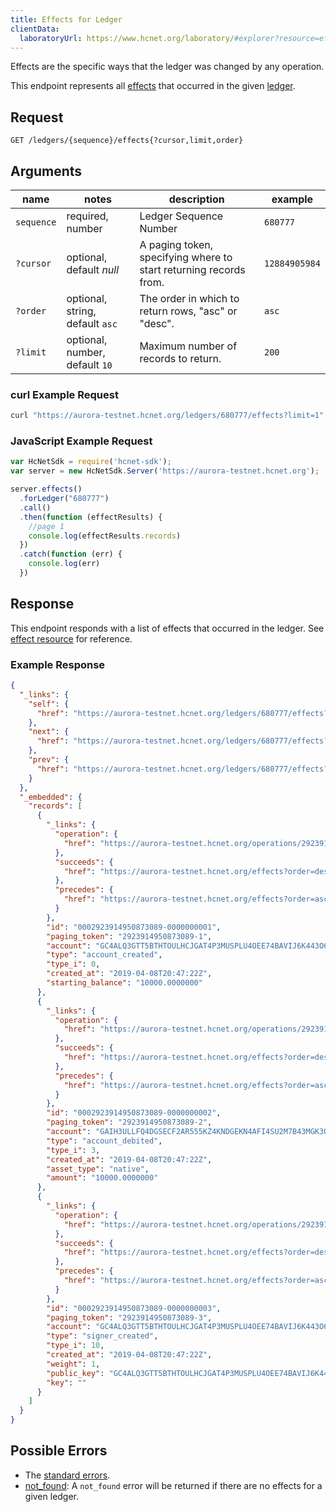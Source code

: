 ```yaml
---
title: Effects for Ledger
clientData:
  laboratoryUrl: https://www.hcnet.org/laboratory/#explorer?resource=effects&endpoint=for_ledger
---
```


Effects are the specific ways that the ledger was changed by any operation.

This endpoint represents all [effects](../resources/effect.md) that occurred in the given [ledger](../resources/ledger.md).

## Request

```
GET /ledgers/{sequence}/effects{?cursor,limit,order}
```

## Arguments

| name | notes | description | example |
| ---- | ----- | ----------- | ------- |
| `sequence` | required, number | Ledger Sequence Number | `680777` |
| `?cursor` | optional, default _null_ | A paging token, specifying where to start returning records from. | `12884905984` |
| `?order` | optional, string, default `asc` | The order in which to return rows, "asc" or "desc". | `asc` |
| `?limit` | optional, number, default `10` | Maximum number of records to return. | `200` |

### curl Example Request

```sh
curl "https://aurora-testnet.hcnet.org/ledgers/680777/effects?limit=1"
```

### JavaScript Example Request

```javascript
var HcNetSdk = require('hcnet-sdk');
var server = new HcNetSdk.Server('https://aurora-testnet.hcnet.org');

server.effects()
  .forLedger("680777")
  .call()
  .then(function (effectResults) {
    //page 1
    console.log(effectResults.records)
  })
  .catch(function (err) {
    console.log(err)
  })

```

## Response

This endpoint responds with a list of effects that occurred in the ledger. See [effect resource](../resources/effect.md) for reference.

### Example Response

```json
{
  "_links": {
    "self": {
      "href": "https://aurora-testnet.hcnet.org/ledgers/680777/effects?cursor=&limit=10&order=asc"
    },
    "next": {
      "href": "https://aurora-testnet.hcnet.org/ledgers/680777/effects?cursor=2923914950873089-3&limit=10&order=asc"
    },
    "prev": {
      "href": "https://aurora-testnet.hcnet.org/ledgers/680777/effects?cursor=2923914950873089-1&limit=10&order=desc"
    }
  },
  "_embedded": {
    "records": [
      {
        "_links": {
          "operation": {
            "href": "https://aurora-testnet.hcnet.org/operations/2923914950873089"
          },
          "succeeds": {
            "href": "https://aurora-testnet.hcnet.org/effects?order=desc&cursor=2923914950873089-1"
          },
          "precedes": {
            "href": "https://aurora-testnet.hcnet.org/effects?order=asc&cursor=2923914950873089-1"
          }
        },
        "id": "0002923914950873089-0000000001",
        "paging_token": "2923914950873089-1",
        "account": "GC4ALQ3GTT5BTHTOULHCJGAT4P3MUSPLU4OEE74BAVIJ6K443O6RVLRT",
        "type": "account_created",
        "type_i": 0,
        "created_at": "2019-04-08T20:47:22Z",
        "starting_balance": "10000.0000000"
      },
      {
        "_links": {
          "operation": {
            "href": "https://aurora-testnet.hcnet.org/operations/2923914950873089"
          },
          "succeeds": {
            "href": "https://aurora-testnet.hcnet.org/effects?order=desc&cursor=2923914950873089-2"
          },
          "precedes": {
            "href": "https://aurora-testnet.hcnet.org/effects?order=asc&cursor=2923914950873089-2"
          }
        },
        "id": "0002923914950873089-0000000002",
        "paging_token": "2923914950873089-2",
        "account": "GAIH3ULLFQ4DGSECF2AR555KZ4KNDGEKN4AFI4SU2M7B43MGK3QJZNSR",
        "type": "account_debited",
        "type_i": 3,
        "created_at": "2019-04-08T20:47:22Z",
        "asset_type": "native",
        "amount": "10000.0000000"
      },
      {
        "_links": {
          "operation": {
            "href": "https://aurora-testnet.hcnet.org/operations/2923914950873089"
          },
          "succeeds": {
            "href": "https://aurora-testnet.hcnet.org/effects?order=desc&cursor=2923914950873089-3"
          },
          "precedes": {
            "href": "https://aurora-testnet.hcnet.org/effects?order=asc&cursor=2923914950873089-3"
          }
        },
        "id": "0002923914950873089-0000000003",
        "paging_token": "2923914950873089-3",
        "account": "GC4ALQ3GTT5BTHTOULHCJGAT4P3MUSPLU4OEE74BAVIJ6K443O6RVLRT",
        "type": "signer_created",
        "type_i": 10,
        "created_at": "2019-04-08T20:47:22Z",
        "weight": 1,
        "public_key": "GC4ALQ3GTT5BTHTOULHCJGAT4P3MUSPLU4OEE74BAVIJ6K443O6RVLRT",
        "key": ""
      }
    ]
  }
}
```

## Possible Errors

- The [standard errors](../errors.md#Standard-Errors).
- [not_found](../errors/not-found.md): A `not_found` error will be returned if there are no effects for a given ledger.
